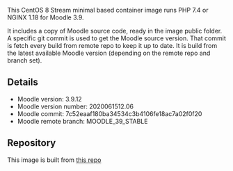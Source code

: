 This CentOS 8 Stream minimal based container image runs PHP 7.4 or NGINX 1.18 for Moodle 3.9.

It includes a copy of Moodle source code, ready in the image public folder. A specific git commit is used to get the Moodle source version. That commit is fetch every build from remote repo to keep it up to date.  It is build from the latest available Moodle version (depending on the remote repo and branch set).

## Details

* Moodle version: 3.9.12
* Moodle version number: 2020061512.06
* Moodle commit: 7c52eaaf180ba34534c3b4106fe18ac7a02f0f20
* Moodle remote branch: MOODLE\_39\_STABLE


## Repository
This image is built from [this repo](https://github.com/krestomatio/container_builder/tree/master/moodle_web)
